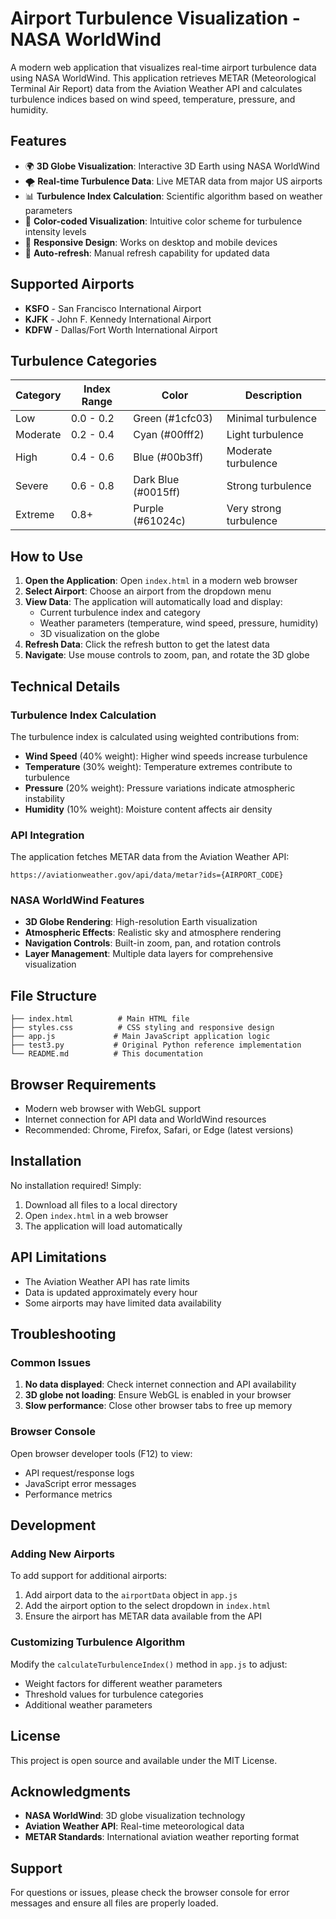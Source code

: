 # Airport Turbulence Visualization - NASA WorldWind

A modern web application that visualizes real-time airport turbulence data using NASA WorldWind. This application retrieves METAR (Meteorological Terminal Air Report) data from the Aviation Weather API and calculates turbulence indices based on wind speed, temperature, pressure, and humidity.

## Features

- 🌍 **3D Globe Visualization**: Interactive 3D Earth using NASA WorldWind
- 🌪️ **Real-time Turbulence Data**: Live METAR data from major US airports
- 📊 **Turbulence Index Calculation**: Scientific algorithm based on weather parameters
- 🎨 **Color-coded Visualization**: Intuitive color scheme for turbulence intensity levels
- 📱 **Responsive Design**: Works on desktop and mobile devices
- 🔄 **Auto-refresh**: Manual refresh capability for updated data

## Supported Airports

- **KSFO** - San Francisco International Airport
- **KJFK** - John F. Kennedy International Airport  
- **KDFW** - Dallas/Fort Worth International Airport

## Turbulence Categories

| Category | Index Range | Color | Description |
|----------|-------------|-------|-------------|
| Low | 0.0 - 0.2 | Green (#1cfc03) | Minimal turbulence |
| Moderate | 0.2 - 0.4 | Cyan (#00fff2) | Light turbulence |
| High | 0.4 - 0.6 | Blue (#00b3ff) | Moderate turbulence |
| Severe | 0.6 - 0.8 | Dark Blue (#0015ff) | Strong turbulence |
| Extreme | 0.8+ | Purple (#61024c) | Very strong turbulence |

## How to Use

1. **Open the Application**: Open `index.html` in a modern web browser
2. **Select Airport**: Choose an airport from the dropdown menu
3. **View Data**: The application will automatically load and display:
   - Current turbulence index and category
   - Weather parameters (temperature, wind speed, pressure, humidity)
   - 3D visualization on the globe
4. **Refresh Data**: Click the refresh button to get the latest data
5. **Navigate**: Use mouse controls to zoom, pan, and rotate the 3D globe

## Technical Details

### Turbulence Index Calculation

The turbulence index is calculated using weighted contributions from:

- **Wind Speed** (40% weight): Higher wind speeds increase turbulence
- **Temperature** (30% weight): Temperature extremes contribute to turbulence
- **Pressure** (20% weight): Pressure variations indicate atmospheric instability
- **Humidity** (10% weight): Moisture content affects air density

### API Integration

The application fetches METAR data from the Aviation Weather API:
```
https://aviationweather.gov/api/data/metar?ids={AIRPORT_CODE}
```

### NASA WorldWind Features

- **3D Globe Rendering**: High-resolution Earth visualization
- **Atmospheric Effects**: Realistic sky and atmosphere rendering
- **Navigation Controls**: Built-in zoom, pan, and rotation controls
- **Layer Management**: Multiple data layers for comprehensive visualization

## File Structure

```
├── index.html          # Main HTML file
├── styles.css          # CSS styling and responsive design
├── app.js             # Main JavaScript application logic
├── test3.py           # Original Python reference implementation
└── README.md          # This documentation
```

## Browser Requirements

- Modern web browser with WebGL support
- Internet connection for API data and WorldWind resources
- Recommended: Chrome, Firefox, Safari, or Edge (latest versions)

## Installation

No installation required! Simply:

1. Download all files to a local directory
2. Open `index.html` in a web browser
3. The application will load automatically

## API Limitations

- The Aviation Weather API has rate limits
- Data is updated approximately every hour
- Some airports may have limited data availability

## Troubleshooting

### Common Issues

1. **No data displayed**: Check internet connection and API availability
2. **3D globe not loading**: Ensure WebGL is enabled in your browser
3. **Slow performance**: Close other browser tabs to free up memory

### Browser Console

Open browser developer tools (F12) to view:
- API request/response logs
- JavaScript error messages
- Performance metrics

## Development

### Adding New Airports

To add support for additional airports:

1. Add airport data to the `airportData` object in `app.js`
2. Add the airport option to the select dropdown in `index.html`
3. Ensure the airport has METAR data available from the API

### Customizing Turbulence Algorithm

Modify the `calculateTurbulenceIndex()` method in `app.js` to adjust:
- Weight factors for different weather parameters
- Threshold values for turbulence categories
- Additional weather parameters

## License

This project is open source and available under the MIT License.

## Acknowledgments

- **NASA WorldWind**: 3D globe visualization technology
- **Aviation Weather API**: Real-time meteorological data
- **METAR Standards**: International aviation weather reporting format

## Support

For questions or issues, please check the browser console for error messages and ensure all files are properly loaded. 
